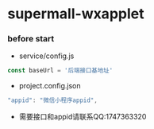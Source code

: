 # supermall-wxapplet
###  before start

* service/config.js

```js
const baseUrl = '后端接口基地址'
```

* project.config.json

```js
"appid": "微信小程序appid",
```

* 需要接口和appid请联系QQ:1747363320

